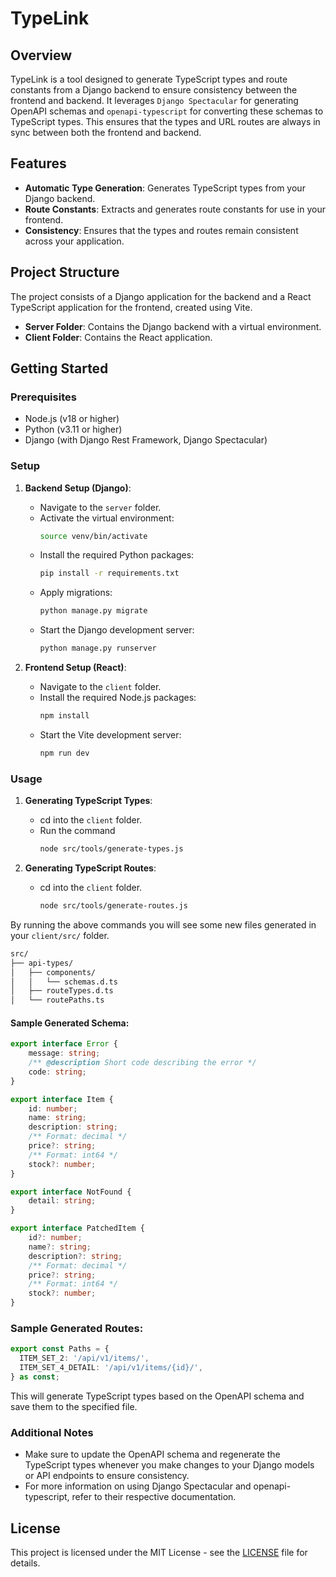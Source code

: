 # TypeLink

## Overview

TypeLink is a tool designed to generate TypeScript types and route constants from a Django backend to ensure consistency between the frontend and backend. It leverages `Django Spectacular` for generating OpenAPI schemas and `openapi-typescript` for converting these schemas to TypeScript types. This ensures that the types and URL routes are always in sync between both the frontend and backend.

## Features

- **Automatic Type Generation**: Generates TypeScript types from your Django backend.
- **Route Constants**: Extracts and generates route constants for use in your frontend.
- **Consistency**: Ensures that the types and routes remain consistent across your application.

## Project Structure

The project consists of a Django application for the backend and a React TypeScript application for the frontend, created using Vite.

- **Server Folder**: Contains the Django backend with a virtual environment.
- **Client Folder**: Contains the React application.

## Getting Started

### Prerequisites

- Node.js (v18 or higher)
- Python (v3.11 or higher)
- Django (with Django Rest Framework, Django Spectacular)

### Setup

1. **Backend Setup (Django)**:
    - Navigate to the `server` folder.
    - Activate the virtual environment:
      ```bash
      source venv/bin/activate
      ```
    - Install the required Python packages:
      ```bash
      pip install -r requirements.txt
      ```
    - Apply migrations:
      ```bash
      python manage.py migrate
      ```
    - Start the Django development server:
      ```bash
      python manage.py runserver
      ```

2. **Frontend Setup (React)**:
    - Navigate to the `client` folder.
    - Install the required Node.js packages:
      ```bash
      npm install
      ```
    - Start the Vite development server:
      ```bash
      npm run dev
      ```

### Usage

1. **Generating TypeScript Types**:
    - cd into the `client` folder.
    - Run the command
      ```bash
      node src/tools/generate-types.js  
      ```


2. **Generating TypeScript Routes**:
    - cd into the `client` folder.
      ```bash
      node src/tools/generate-routes.js  
      ```

By running the above commands you will see some new files generated in your `client/src/` folder.
```bash
src/
├── api-types/
│   ├── components/
│   │   └── schemas.d.ts
│   ├── routeTypes.d.ts
│   └── routePaths.ts
```



#### Sample Generated Schema:

```typescript
export interface Error {
    message: string;
    /** @description Short code describing the error */
    code: string;
}

export interface Item {
    id: number;
    name: string;
    description: string;
    /** Format: decimal */
    price?: string;
    /** Format: int64 */
    stock?: number;
}

export interface NotFound {
    detail: string;
}

export interface PatchedItem {
    id?: number;
    name?: string;
    description?: string;
    /** Format: decimal */
    price?: string;
    /** Format: int64 */
    stock?: number;
}
```

### Sample Generated Routes:

```typescript
export const Paths = {
  ITEM_SET_2: '/api/v1/items/',
  ITEM_SET_4_DETAIL: '/api/v1/items/{id}/',
} as const;

```



This will generate TypeScript types based on the OpenAPI schema and save them to the specified file.

### Additional Notes

- Make sure to update the OpenAPI schema and regenerate the TypeScript types whenever you make changes to your Django models or API endpoints to ensure consistency.
- For more information on using Django Spectacular and openapi-typescript, refer to their respective documentation.

## License

This project is licensed under the MIT License - see the [LICENSE](LICENSE) file for details.
